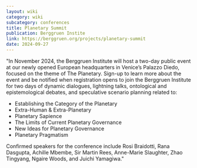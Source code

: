 ```yaml
---
layout: wiki
category: wiki
subcategory: conferences
title: Planetary Summit
publication: Berggruen Instite
link: https://berggruen.org/projects/planetary-summit
date: 2024-09-27
---
```


"In November 2024, the Berggruen Institute will host a two-day public event at our newly opened European headquarters in Venice’s Palazzo Diedo, focused on the theme of The Planetary. Sign-up to learn more about the event and be notified when registration opens to join the Berggruen Institute for two days of dynamic dialogues, lightning talks, ontological and epistemological debates, and speculative scenario planning related to:

* Establishing the Category of the Planetary
* Extra-Human & Extra-Planetary
* ︎Planetary Sapience
* ︎The Limits of Current Planetary Governance
* ︎New Ideas for Planetary Governance
* ︎Planetary Pragmatism

Confirmed speakers for the conference include Rosi Braidotti, Rana Dasgupta, Achille Mbembe, Sir Martin Rees, Anne-Marie Slaughter, Zhao Tingyang, Ngaire Woods, and Juichi Yamagiwa."
